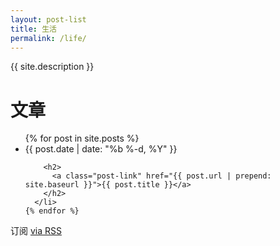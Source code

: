 ```yaml
---
layout: post-list
title: 生活
permalink: /life/
---
```


{{ site.description }}


<div class="home">

  <h1 class="page-heading">文章</h1>

  <ul class="post-list">
    {% for post in site.posts %}
      <li>
        <span class="post-meta">{{ post.date | date: "%b %-d, %Y" }}</span>

        <h2>
          <a class="post-link" href="{{ post.url | prepend: site.baseurl }}">{{ post.title }}</a>
        </h2>
      </li>
    {% endfor %}
  </ul>

  <p class="rss-subscribe">订阅 <a href="{{ "/feed.xml" | prepend: site.baseurl }}">via RSS</a></p>

</div>




